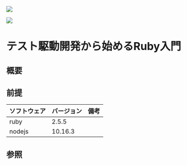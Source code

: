 [![](https://github.com/hiroshima-arc/tdd_rb/workflows/Ruby/badge.svg)](https://github.com/hiroshima-arc/tdd_rb/actions)

[![](https://github.com/hiroshima-arc/tdd_rb/workflows/Nodejs/badge.svg)](https://github.com/hiroshima-arc/tdd_rb/actions)

# テスト駆動開発から始めるRuby入門

## 概要

## 前提

| ソフトウェア   | バージョン | 備考 |
| :------------- | :--------- | :--- |
| ruby         | 2.5.5     |      |
| nodejs       | 10.16.3     |      |

## 参照